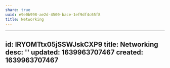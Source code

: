 ```yaml
---
share: true
uuid: e9e0b998-ae2d-4500-bace-1ef9df4c65f8
title: Networking
---
```

---
id: lRYOMTtx05jSSWJskCXP9
title: Networking
desc: ''
updated: 1639963707467
created: 1639963707467
---